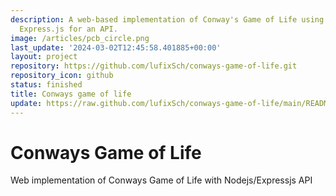 ```yaml
---
description: A web-based implementation of Conway's Game of Life using Node.js and
  Express.js for an API.
image: /articles/pcb_circle.png
last_update: '2024-03-02T12:45:58.401885+00:00'
layout: project
repository: https://github.com/lufixSch/conways-game-of-life.git
repository_icon: github
status: finished
title: Conways game of life
update: https://raw.github.com/lufixSch/conways-game-of-life/main/README.md
---
```


# Conways Game of Life

Web implementation of Conways Game of Life with Nodejs/Expressjs API